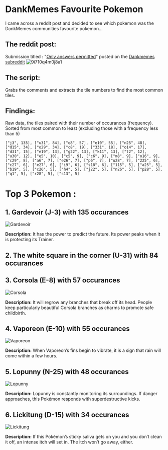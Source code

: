 # DankMemes Favourite Pokemon
I came across a reddit post and decided to see which pokemon was the DankMemes communities favourite pokemon...

## The reddit post:
Submission titled : "[Only answers permitted](https://www.reddit.com/r/dankmemes/comments/zwu64n/only_answers_permitted/)" posted on the [Dankmemes subreddit](https://www.reddit.com/r/dankmemes)
![9i710q4m0j8a1](https://user-images.githubusercontent.com/22829157/209990519-0e28974d-0af7-434e-9e3b-a7128a77317a.png)

## The script:
Grabs the comments and extracts the tile numbers to find the most common tiles.

## Findings:
Raw data, the tiles paired with their number of occurances (frequency).
Sorted from most common to least (excluding those with a frequency less than 5)
```
["j3", 135], ["u31", 84], ["e8", 57], ["e10", 55], ["n25", 48], ["d15", 34], ["o29", 34], ["c8", 19], ["331", 18], ["o14", 17], ["d31", 15], ["e19", 13], ["g22", 13], ["k11", 13], ["t2", 12], ["u30", 12], ["e5", 10], ["c5", 9], ["c6", 9], ["m8", 9], ["o16", 9], ["c29", 8], ["a6", 7], ["e26", 7], ["p6", 7], ["u28", 7], ["225", 6], ["c27", 6], ["e27", 6], ["i9", 6], ["s18", 6], ["115", 5], ["a25", 5], ["b19", 5], ["c26", 5], ["h4", 5], ["j22", 5], ["n26", 5], ["p28", 5], ["q1", 5], ["r28", 5], ["s13", 5]
```
# Top 3 Pokemon :
## 1. Gardevoir (J-3) with 135 occurances 
![Gardevoir](https://assets.pokemon.com/assets/cms2/img/pokedex/full/282.png)

**Description:** It has the power to predict the future. Its power peaks when it is protecting its Trainer. 

## 2. The white square in the corner (U-31) with 84 occurances

## 3. Corsola (E-8) with 57 occurances
![Corsola](https://assets.pokemon.com/assets/cms2/img/pokedex/full/222.png)

**Description:** It will regrow any branches that break off its head. People keep particularly beautiful Corsola branches as charms to promote safe childbirth. 

## 4. Vaporeon (E-10) with 55 occurances
![Vaporeon](https://assets.pokemon.com/assets/cms2/img/pokedex/full/134.png)

**Description:** When Vaporeon’s fins begin to vibrate, it is a sign that rain will come within a few hours. 

## 5. Lopunny (N-25) with 48 occurances
![Lopunny](https://assets.pokemon.com/assets/cms2/img/pokedex/full/428.png)

**Description:** Lopunny is constantly monitoring its surroundings. If danger approaches, this Pokémon responds with superdestructive kicks. 

## 6. Lickitung (D-15) with 34 occurances
![Lickitung](https://assets.pokemon.com/assets/cms2/img/pokedex/full/108.png)

**Description:** If this Pokémon’s sticky saliva gets on you and you don’t clean it off, an intense itch will set in. The itch won’t go away, either. 
